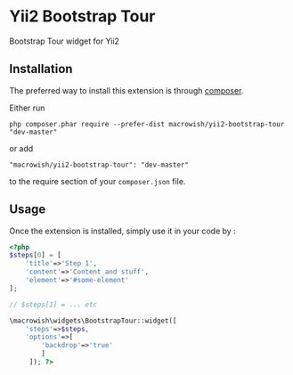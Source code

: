 Yii2 Bootstrap Tour
===================
Bootstrap Tour widget for Yii2

Installation
------------

The preferred way to install this extension is through [composer](http://getcomposer.org/download/).

Either run

```
php composer.phar require --prefer-dist macrowish/yii2-bootstrap-tour "dev-master"
```

or add

```
"macrowish/yii2-bootstrap-tour": "dev-master"
```

to the require section of your `composer.json` file.


Usage
-----

Once the extension is installed, simply use it in your code by  :

```php
<?php 
$steps[0] = [
    'title'=>'Step 1',
    'content'=>'Content and stuff',
    'element'=>'#some-element'
];

// $steps[1] = ... etc

\macrowish\widgets\BootstrapTour::widget([
    'steps'=>$steps,
    'options'=>[
        'backdrop'=>'true'
        ]
     ]); ?>
```
